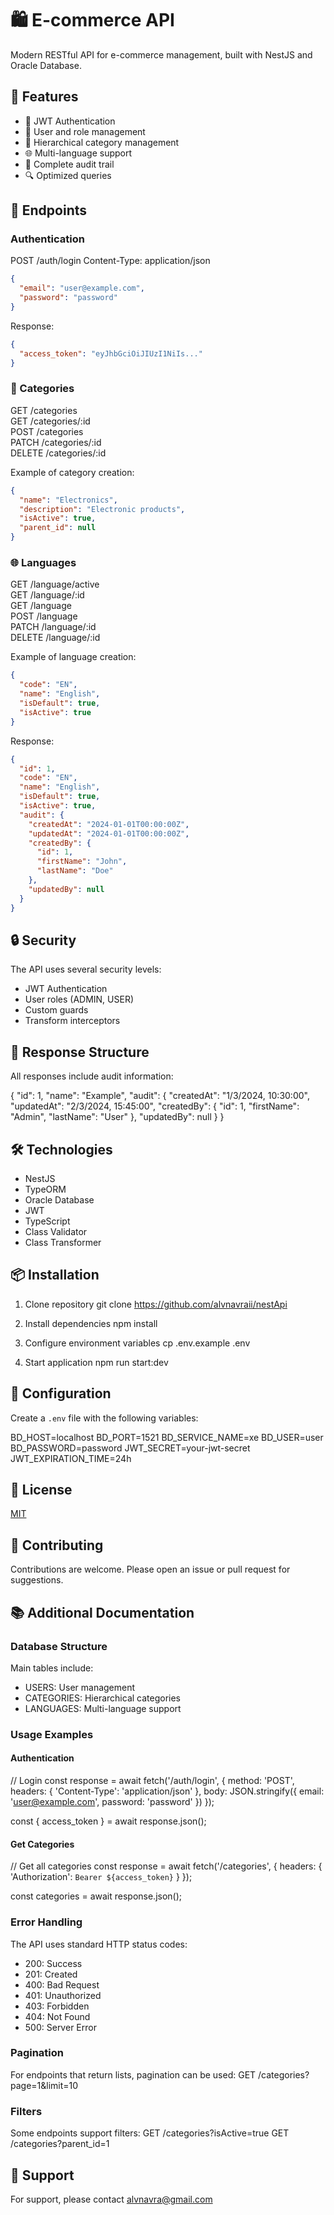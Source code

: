 # 🛍️ E-commerce API

Modern RESTful API for e-commerce management, built with NestJS and Oracle Database.

## 🌟 Features

- 🔐 JWT Authentication
- 👥 User and role management
- 📁 Hierarchical category management
- 🌐 Multi-language support
- 📝 Complete audit trail
- 🔍 Optimized queries

## 🚀 Endpoints

### Authentication

POST /auth/login
Content-Type: application/json

```json
{
  "email": "user@example.com",
  "password": "password"
}
```

Response:
```json
{
  "access_token": "eyJhbGciOiJIUzI1NiIs..."
}
```

### 📁 Categories

GET /categories  
GET /categories/:id  
POST /categories  
PATCH /categories/:id  
DELETE /categories/:id  

Example of category creation:
```json
{
  "name": "Electronics",
  "description": "Electronic products",
  "isActive": true,
  "parent_id": null
}
```

### 🌐 Languages

GET /language/active  
GET /language/:id  
GET /language  
POST /language  
PATCH /language/:id  
DELETE /language/:id

Example of language creation:

```json
{
  "code": "EN",
  "name": "English",
  "isDefault": true,
  "isActive": true
}
```
Response:

```json
{
  "id": 1,
  "code": "EN",
  "name": "English",
  "isDefault": true,
  "isActive": true,
  "audit": {
    "createdAt": "2024-01-01T00:00:00Z",
    "updatedAt": "2024-01-01T00:00:00Z",
    "createdBy": {
      "id": 1,
      "firstName": "John",
      "lastName": "Doe"
    },
    "updatedBy": null
  }
}
```

## 🔒 Security

The API uses several security levels:
- JWT Authentication
- User roles (ADMIN, USER)
- Custom guards
- Transform interceptors

## 📝 Response Structure

All responses include audit information:

{
  "id": 1,
  "name": "Example",
  "audit": {
    "createdAt": "1/3/2024, 10:30:00",
    "updatedAt": "2/3/2024, 15:45:00",
    "createdBy": {
      "id": 1,
      "firstName": "Admin",
      "lastName": "User"
    },
    "updatedBy": null
  }
}

## 🛠️ Technologies

- NestJS
- TypeORM
- Oracle Database
- JWT
- TypeScript
- Class Validator
- Class Transformer

## 📦 Installation

1. Clone repository
git clone https://github.com/alvnavraii/nestApi

2. Install dependencies
npm install

3. Configure environment variables
cp .env.example .env

4. Start application
npm run start:dev

## 🔧 Configuration

Create a `.env` file with the following variables:

BD_HOST=localhost
BD_PORT=1521
BD_SERVICE_NAME=xe
BD_USER=user
BD_PASSWORD=password
JWT_SECRET=your-jwt-secret
JWT_EXPIRATION_TIME=24h

## 📄 License

[MIT](LICENSE)

## 👥 Contributing

Contributions are welcome. Please open an issue or pull request for suggestions.

## 📚 Additional Documentation

### Database Structure

Main tables include:
- USERS: User management
- CATEGORIES: Hierarchical categories
- LANGUAGES: Multi-language support

### Usage Examples

#### Authentication

// Login
const response = await fetch('/auth/login', {
  method: 'POST',
  headers: {
    'Content-Type': 'application/json'
  },
  body: JSON.stringify({
    email: 'user@example.com',
    password: 'password'
  })
});

const { access_token } = await response.json();

#### Get Categories

// Get all categories
const response = await fetch('/categories', {
  headers: {
    'Authorization': `Bearer ${access_token}`
  }
});

const categories = await response.json();

### Error Handling

The API uses standard HTTP status codes:
- 200: Success
- 201: Created
- 400: Bad Request
- 401: Unauthorized
- 403: Forbidden
- 404: Not Found
- 500: Server Error

### Pagination

For endpoints that return lists, pagination can be used:
GET /categories?page=1&limit=10

### Filters

Some endpoints support filters:
GET /categories?isActive=true
GET /categories?parent_id=1

## 🤝 Support

For support, please contact [alvnavra@gmail.com](mailto:alvnavra@gmail.com)
